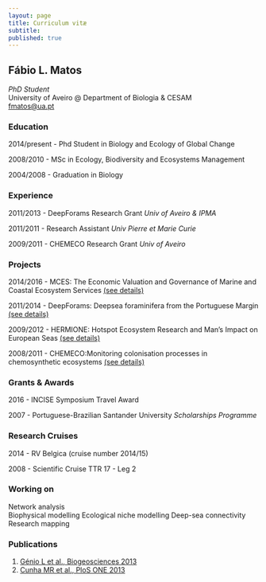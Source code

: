 ```yaml
---
layout: page
title: Curriculum vitæ
subtitle: 
published: true
---
```

## **Fábio L. Matos**  
_PhD Student_  
University of Aveiro @ Department of Biologia & CESAM  
fmatos@ua.pt

### **Education**
 
2014/present - Phd Student in Biology and Ecology of Global Change
 
2008/2010 - MSc in Ecology, Biodiversity and Ecosystems Management
 
2004/2008 - Graduation in Biology 

### **Experience**
 
2011/2013 - DeepForams Research Grant _Univ of Aveiro & IPMA_  

2011/2011 - Research Assistant _Univ Pierre et Marie Curie_  

2009/2011 - CHEMECO Research Grant _Univ of Aveiro_  
 
### **Projects**
 
2014/2016 - MCES: The Economic Valuation and Governance of Marine and Coastal Ecosystem Services [(see details)](http://www.cesam.ua.pt/index.php?menu=200&language=eng&tabela=projectosdetail&projectid=646) 

2011/2014 - DeepForams: Deepsea foraminifera from the Portuguese Margin [(see details)](http://www.cesam.ua.pt/index.php?menu=200&language=eng&tabela=projectosdetail&projectid=245)

2009/2012 - HERMIONE: Hotspot Ecosystem Research and Man’s Impact on European Seas [(see details)](http://www.cesam.ua.pt/index.php?menu=200&language=eng&tabela=projectosdetail&projectid=286)

2008/2011 - CHEMECO:Monitoring colonisation processes in chemosynthetic ecosystems [(see details)](http://www.cesam.ua.pt/index.php?menu=200&language=eng&tabela=projectosdetail&projectid=289)
 
### **Grants & Awards**
 
2016 - INCISE Symposium Travel Award  

2007 - Portuguese-Brazilian Santander University _Scholarships Programme_  

### **Research Cruises**  
 
2014 - RV Belgica (cruise number 2014/15)  

2008 - Scientific Cruise TTR 17 - Leg 2

### **Working on**  

Network analysis  
Biophysical modelling
Ecological niche modelling
Deep-sea connectivity  
Research mapping  

### **Publications**  
 
1. [Génio L et al., Biogeosciences 2013](http://dx.doi.org/10.5194/bg-10-5159-2013)  
2. [Cunha MR et al., PloS ONE 2013](http://dx.doi.org/10.1371/journal.pone.0076688)  
